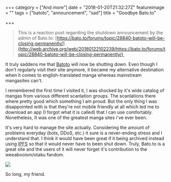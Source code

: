 +++
category = ["And more"]
date = "2018-01-20T21:32:27Z"
featureimage = ""
tags = ["batoto", "announcement", "sad"]
title = "Goodbye Bato.to"

+++
> This is a reaction post regarding the shutdown announcement by the admin of Bato.to: [https://bato.to/forums/topic/28840-batoto-will-be-closing-permanently/](http://web.archive.org/web/20180122102239/https://bato.to/forums/topic/28840-batoto-will-be-closing-permanently/) 

It truly saddens me that [Batoto](http://bato.to) will now be shutting down. Even though I don't regularly visit their site anymore, it became my alternative destination when it comes to english-translated manga whereas mainstream mangasites can't. 

I remembered the first time I visited it, I was shocked by it's wide catalog of mangas from various different scanlation groups. The scanlations there where pretty good which something I am proud. But the only thing I was disappointed with is that they're not mobile friendly at all which led me to download an app (I forgot what it is called) that I can use comfortably. Nonetheless, It was one of the greatest manga sites i've ever been. 

It's very hard to manage the site actually. Considering the amount of problems everyday (bots, DDoS, etc.) it sure is a never-ending stress and I understand that. I think it would have been great if it being archived instead using [IPFS](https://ipfs.org) so that it would never have to been shut down. Truly, Bato.to is a great site and the users of it will never forget it's contribution to the weeabooism/otaku fandom.   

![](https://media.giphy.com/media/j2wL7g5E2BoPe/source.gif)

So long, my friend.